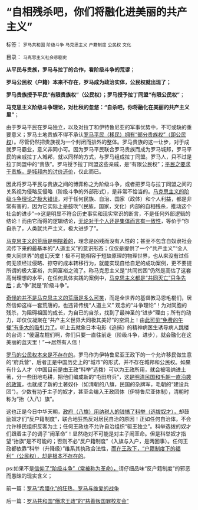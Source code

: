 # “自相残杀吧，你们将融化进美丽的共产主义”

标签： `罗马共和国` `阶级斗争` `马克思主义` `户籍制度` `公民权` `文化` 

目录： `马克思主义社会悲剧史`

**从平民与贵族，罗马与拉丁的合作，看阶级斗争的荒谬**；

**罗马公民权（户籍）本来不存在，罗马成为政治实体，公民权就出现了；**

**罗马贵族授予平民“有限贵族权”（公民权）；罗马授予拉丁同盟“有限公民权”**；

**马克思主义阶级斗争理论，对杜秋的忽悠：“自杀吧，你将融化在美丽的共产主义里”**；

由于罗马平民在罗马独立，以及对拉丁和伊特鲁尼亚的军事优势中，不可或缺的重要意义；罗马土地贵族不得不承认[罗马平民（移民）拥有“部分贵族权”（即公民权](../../../2013/3/12/罗马是对伊特鲁尼亚的改朝换代，罗马贵族和平民来源.md)）。尽管仍然把贵族视为一个封闭而排外的整体。罗马贵族的这一让步，对于成就罗马霸业，意义非同小可。因为罗马平民联合罗马贵族而成为罗马城邦，罗马平民的亲戚拉丁人城邦，就以同样的方式，与罗马组成拉丁同盟。罗马人，只不过是拉丁同盟中的“贵族”。罗马授予拉丁同盟这些亲戚，是“有限公民权”；[平民之要求于贵族，是城邦内的讨价还价](../../../2013/3/13/罗马贵族与平民不是阶级斗争.md)，仅此而已。

因此将罗马平民与贵族之间的博弈称之为阶级斗争，或者把罗马与拉丁同盟之间的关系视为侵略反侵略（阶级斗争的外部形式），是非常不恰当的。[马克思主义的阶级斗争理论之极大错误](../../../2012/9/29/从韩德强教授的暴行，理解毛左的“爱国主义”.md)，对于任何民族、自治、国家（政体）和个人利益，都是非常有害的，因为它实际上是鼓吹“（民族，国家，文化）内部的自相残杀，推动这个社会的进步”——>这是明显不符合历史事实和现实常识的断言，不是任何外部逻辑的结论！而由它而得的逻辑结论，[无论对于个人还是集体而言有一致性](http://darthvad.blog.sohu.com/172126483.html)，等价于“你自杀了，人类就共产主义，极大进步了”。

[马克思主义的荒唐是明摆着的](http://darthvad.blog.sohu.com/130312463.html)，理念是凶残而没有人性的；甚至不包含自奴隶社会流传下来的最基本的“人道主义”的意识形态；仅仅是提供了一个“共产主义”“全人类大同世界”的虚幻天堂！极不可能相容于短缺原理的物理世界，也从来没有过任何无须经过侵略、掠夺的成本转移行为，就能实现自给自足的成功案例，更不要提所谓的极大富裕，共同富裕之流了。称马克思主义是“共同贫困”仍然是高估了这套高尚理想的水平，在任何具体实践的案例中，[马克思主义都是“共同灭亡”只争先后](../../../2012/5/17/坍沉的泰坦尼克号；争夺逃生席位的殊死竞争.md)；此“争”就是“阶级斗争”。

[奇怪的并不是马克思主义的荒唐是多么可笑](../../../2009/7/9/中国谁人不懂马列.md)，而是全世界的基督教马恩毛棍们，居然信仰这样一套荒唐的，也违背传统“人道主义”
观念的“斗争理论”！为对同胞的残杀，为阻碍祖国的成长，为自已的自杀，找到了最神圣的“进步”理由；所有的动力，却仅仅凝聚在“共产主义世界大同极其美好”的空洞上！由[此可见“免费的午餐”有多大的吸引力了](../../../2011/12/9/世界上没有免费的午餐；别以为经济学都不是科学.md)。听上去就象日本电影《追捕》的精神病医生诱导病人跳楼的台词：“傻逼左棍们啊，你们只要一直往前走（阶级斗争，进步），就会融化在这美丽的蓝天里！”——>居然有人信！

[罗马的公民权本来是不存在的](../../../2008/9/6/为什么统一地中海世界是罗马,不是雅典.md)。罗马作为伊特鲁尼亚王政下的一个允许移民做生意的“府兵营”，后者正是中国历史上的“城市”的形式，并不存在城邦和公民权。如果有什么人才（中国目前是由王政“科举”选拨）可以为王政所用，就会被吸纳进土著，分一些田地屯耕，把他们编成新的“屯田府兵”，这[是明清民国和毛朝一直沿袭的政策](../../../2013/2/10/明朝的组织部，宣传部，教育部，国企卫所.md)，也就成了新的土著奴仆（如清朝的八旗，民国的杂牌军，毛朝的“建设兵团”）。少数有功于主子的奴才，甚至会编入王政团体（伊特鲁尼亚体制），清朝时称为“抬（入八）旗”。

这也正是今日中华天朝，[政府（八旗）用纳税人的钱搞了科举（选拨奴才），](../../../2012/3/21/国企和高考和科举的封建意义.md)却鼓励奴才们“反户籍制度”，联合地狂热反对居民自治的原因！正如任何自治体，不会允许移民组织反客为主；任何王政也不允许自治组织“驱王独立”。科举选拨的奴才们跟着主子的调子“闹革命”！显然绝对不可能是对主子闹革命。但是科举奴才指望“抬旗”是不可能的；否则不必“反户籍制度”（入旗与入户，是两回事）。任何王政都依靠“科举（升降级）”维系其执政合法性，[而在王政下，“户籍制度下的福利”（公民权），却是根本不存在的](../../../2010/5/27/义务教育产业化，反户籍福利造福了谁.md)。

ps:如果不是[信仰了“阶级斗争”（常被称为革命），](../../../2012/6/13/革命终归是无效的折腾，公有制社会人人闹革命.md)请仔细品味“反户籍制度”的邪恶而愚昧的现实含义；

前一篇：[罗马“希腊化”的狂热，罗马与维爱的战争](../../../2013/3/14/罗马“希腊化”的狂热，罗马与维爱的战争.md)

后一篇：[罗马共和国“僭求王政”的“慈善叛国罪校友会”](../../../2013/3/14/罗马共和国“僭求王政”的“慈善叛国罪校友会”.md)
